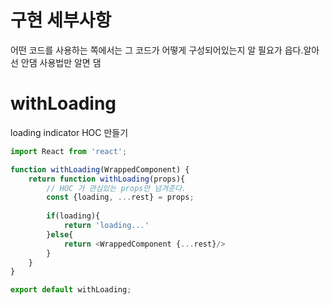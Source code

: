 # 구현 세부사항

어떤 코드를 사용하는 쪽에서는 
그 코드가 어떻게 구성되어있는지 알 필요가 읍다.알아선 안댐
사용법만 알면 댐

# withLoading

loading indicator HOC 만들기
```js
import React from 'react';

function withLoading(WrappedComponent) {
    return function withLoading(props){
        // HOC 가 관심있는 props만 넘겨준다.
        const {loading, ...rest} = props;
        
        if(loading){
            return 'loading...'
        }else{
            return <WrappedComponent {...rest}/>
        }
    }
}

export default withLoading;
```